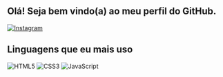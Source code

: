 ## Olá! Seja bem vindo(a) ao meu perfil do GitHub.
[![Instagram](https://img.shields.io/badge/Instagram-E4405F?style=for-the-badge&logo=instagram&logoColor=white)](https://www.instagram.com/larissa_rock_/)
## Linguagens que eu mais uso
![HTML5](https://img.shields.io/badge/html5-%23E34F26.svg?style=for-the-badge&logo=html5&logoColor=white)
![CSS3](https://img.shields.io/badge/css3-%231572B6.svg?style=for-the-badge&logo=css3&logoColor=white)
![JavaScript](https://img.shields.io/badge/javascript-%23323330.svg?style=for-the-badge&logo=javascript&logoColor=%23F7DF1E)
 
